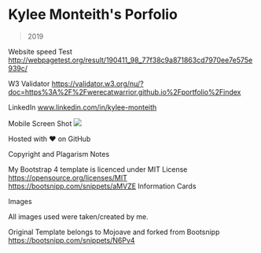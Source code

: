 # Kylee Monteith's Porfolio
> 2019

Website speed Test
http://webpagetest.org/result/190411_98_77f38c9a871863cd7970ee7e575e939c/

W3 Validator
https://validator.w3.org/nu/?doc=https%3A%2F%2Fwerecatwarrior.github.io%2Fportfolio%2Findex

LinkedIn
www.linkedin.com/in/kylee-monteith

Mobile Screen Shot
![](http://dragonhatchling.com/portfolio_content/screenshot-portfolio.png)

Hosted with ❤ on GitHub

Copyright and Plagarism Notes

My Bootstrap 4 template is licenced under MIT License
https://opensource.org/licenses/MIT
https://bootsnipp.com/snippets/aMVZE Information Cards

Images

All images used were taken/created by me.

Original Template belongs to Mojoave and forked from Bootsnipp
https://bootsnipp.com/snippets/N6Pv4
